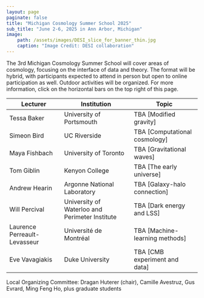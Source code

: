 ```yaml
---
layout: page
paginate: false
title: "Michigan Cosmology Summer School 2025"
sub_title: "June 2-6, 2025 in Ann Arbor, Michigan"
image:
    path: /assets/images/DESI_slice_for_banner_thin.jpg
    caption: "Image Credit: DESI collaboration"
---
```


The 3rd Michigan Cosmology Summer School will cover areas of cosmology, focusing on the interface of data and theory. The format will be hybrid, with participants expected to attend in person but open to online participation as well. Outdoor activities will be organized. For more information, click on the horizontal bars on the top right of this page.


|Lecturer           |Institution                                |Topic
|-----------------------|-------------------------------------------|------------------------------------
|Tessa Baker             |University of Portsmouth             |TBA [Modified gravity]
|Simeon Bird             |UC Riverside                         |TBA [Computational cosmology]
|Maya Fishbach           |University of Toronto                |TBA [Gravitational waves]
|Tom Giblin              |Kenyon College                       |TBA [The early universe]
|Andrew Hearin           |Argonne National Laboratory          |TBA [Galaxy-halo connection]
|Will Percival           |University of Waterloo and Perimeter Institute |TBA [Dark energy and LSS]
|Laurence Perreault-Levasseur         |Université de Montréal     |TBA [Machine-learning methods]
|Eve Vavagiakis          |Duke University                      |TBA [CMB experiment and data]



Local Organizing Committee: Dragan Huterer (chair), Camille Avestruz, Gus Evrard, Ming Feng Ho, plus graduate students


